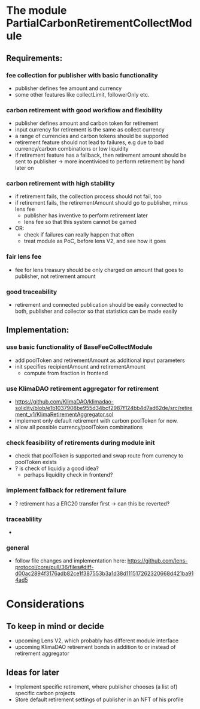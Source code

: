 
# The module PartialCarbonRetirementCollectModule

## Requirements:

### fee collection for publisher with basic functionality
- publisher defines fee amount and currency
- some other features like collectLimit, followerOnly etc.

### carbon retirement with good workflow and flexibility
- publisher defines amount and carbon token for retirement
- input currency for retirement is the same as collect currency
- a range of currencies and carbon tokens should be supported
- retirement feature should not lead to failures, e.g due to bad currency/carbon combinations or low liquidity
- if retirement feature has a fallback, then retirement amount should be sent to publisher -> more incentiviced to perform retirement by hand later on

### carbon retirement with high stability
- if retirement fails, the collection process should not fail, too
- if retirement fails, the retirementAmount should go to publisher, minus lens fee
  - publisher has inventive to perform retirement later
  - lens fee so that this system cannot be gamed
- OR: 
  - check if failures can really happen that often
  - treat module as PoC, before lens V2, and see how it goes    

### fair lens fee
- fee for lens treasury should be only charged on amount that goes to publisher, not retirement amount

### good traceability
- retirement and connected publication should be easily connected to both, publisher and collector so that statistics can be made easily


## Implementation:

### use basic functionality of BaseFeeCollectModule
- add poolToken and retirementAmount as additional input parameters
- init specifies recipientAmount and retirementAmount
  - compute from fraction in frontend

### use KlimaDAO retirement aggregator for retirement 
- https://github.com/KlimaDAO/klimadao-solidity/blob/e1b1037908be955d34bcf2987f124bb4d7ad62de/src/retirement_v1/KlimaRetirementAggregator.sol
- implement only default retirement with carbon poolToken for now. 
- allow all possible currency/poolToken combinations

### check feasibility of retirements during module init
- check that poolToken is supported and swap route from currency to poolToken exists
- ? is check of liquidiy a good idea?
  - perhaps liquidity check in frontend?

### implement fallback for retirement failure
- ? retirement has a ERC20 transfer first -> can this be reverted?

### traceablility
-

### general 
- follow file changes and implementation here: https://github.com/lens-protocol/core/pull/36/files#diff-d00ac2894f3176adb82ce1f387553b3a1d38d111517262320668d421ba914ad5



# Considerations
## To keep in mind or decide
- upcoming Lens V2, which probably has different module interface
- upcoming KlimaDAO retirement bonds in addition to or instead of retirement aggregator
## Ideas for later
- Implement specific retirement, where publisher chooses (a list of) specific carbon projects
- Store default retirement settings of publisher in an NFT of his profile
